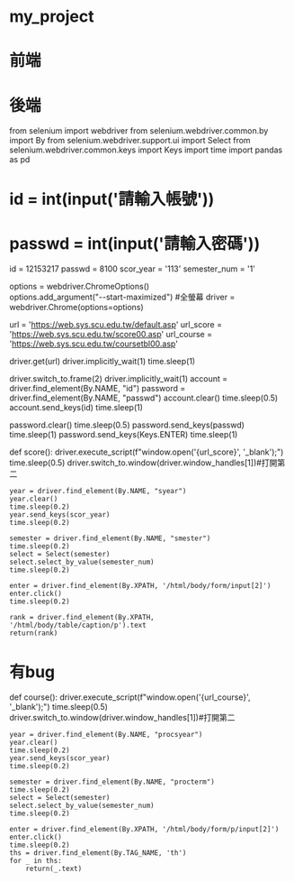 # my_project
# 前端

# 後端
from selenium import webdriver
from selenium.webdriver.common.by import By
from selenium.webdriver.support.ui import Select
from selenium.webdriver.common.keys import Keys
import time
import pandas as pd

# id = int(input('請輸入帳號'))
# passwd = int(input('請輸入密碼'))

id = 12153217
passwd = 8100
scor_year = '113'
semester_num = '1'

options = webdriver.ChromeOptions()  
options.add_argument("--start-maximized") #全螢幕
driver = webdriver.Chrome(options=options)

url = 'https://web.sys.scu.edu.tw/default.asp'
url_score = 'https://web.sys.scu.edu.tw/score00.asp'
url_course = 'https://web.sys.scu.edu.tw/coursetbl00.asp'

driver.get(url)
driver.implicitly_wait(1)
time.sleep(1)

driver.switch_to.frame(2)
driver.implicitly_wait(1)
account = driver.find_element(By.NAME, "id")
password = driver.find_element(By.NAME, "passwd")
account.clear()
time.sleep(0.5)
account.send_keys(id)
time.sleep(1)

password.clear()
time.sleep(0.5)
password.send_keys(passwd)
time.sleep(1)
password.send_keys(Keys.ENTER)
time.sleep(1)

def score():
    driver.execute_script(f"window.open('{url_score}', '_blank');")
    time.sleep(0.5)
    driver.switch_to.window(driver.window_handles[1])#打開第二

    year = driver.find_element(By.NAME, "syear")
    year.clear()
    time.sleep(0.2)
    year.send_keys(scor_year)
    time.sleep(0.2)

    semester = driver.find_element(By.NAME, "smester")
    time.sleep(0.2)
    select = Select(semester)
    select.select_by_value(semester_num)
    time.sleep(0.2)

    enter = driver.find_element(By.XPATH, '/html/body/form/input[2]')
    enter.click()
    time.sleep(0.2)

    rank = driver.find_element(By.XPATH, '/html/body/table/caption/p').text
    return(rank)

# 有bug
def course():
    driver.execute_script(f"window.open('{url_course}', '_blank');")
    time.sleep(0.5)
    driver.switch_to.window(driver.window_handles[1])#打開第二

    year = driver.find_element(By.NAME, "procsyear")
    year.clear()
    time.sleep(0.2)
    year.send_keys(scor_year)
    time.sleep(0.2)

    semester = driver.find_element(By.NAME, "procterm")
    time.sleep(0.2)
    select = Select(semester)
    select.select_by_value(semester_num)
    time.sleep(0.2)

    enter = driver.find_element(By.XPATH, '/html/body/form/p/input[2]')
    enter.click()
    time.sleep(0.2)
    ths = driver.find_element(By.TAG_NAME, 'th')
    for _ in ths:
        return(_.text)